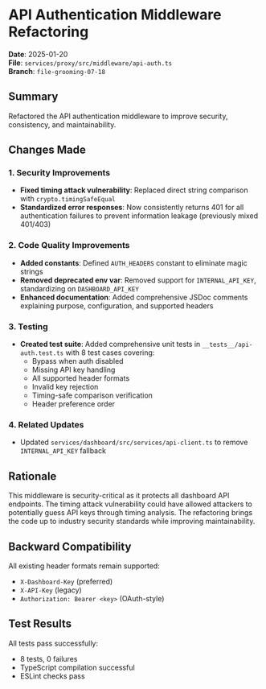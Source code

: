 # API Authentication Middleware Refactoring

**Date**: 2025-01-20  
**File**: `services/proxy/src/middleware/api-auth.ts`  
**Branch**: `file-grooming-07-18`

## Summary

Refactored the API authentication middleware to improve security, consistency, and maintainability.

## Changes Made

### 1. Security Improvements
- **Fixed timing attack vulnerability**: Replaced direct string comparison with `crypto.timingSafeEqual`
- **Standardized error responses**: Now consistently returns 401 for all authentication failures to prevent information leakage (previously mixed 401/403)

### 2. Code Quality Improvements
- **Added constants**: Defined `AUTH_HEADERS` constant to eliminate magic strings
- **Removed deprecated env var**: Removed support for `INTERNAL_API_KEY`, standardizing on `DASHBOARD_API_KEY`
- **Enhanced documentation**: Added comprehensive JSDoc comments explaining purpose, configuration, and supported headers

### 3. Testing
- **Created test suite**: Added comprehensive unit tests in `__tests__/api-auth.test.ts` with 8 test cases covering:
  - Bypass when auth disabled
  - Missing API key handling
  - All supported header formats
  - Invalid key rejection
  - Timing-safe comparison verification
  - Header preference order

### 4. Related Updates
- Updated `services/dashboard/src/services/api-client.ts` to remove `INTERNAL_API_KEY` fallback

## Rationale

This middleware is security-critical as it protects all dashboard API endpoints. The timing attack vulnerability could have allowed attackers to potentially guess API keys through timing analysis. The refactoring brings the code up to industry security standards while improving maintainability.

## Backward Compatibility

All existing header formats remain supported:
- `X-Dashboard-Key` (preferred)
- `X-API-Key` (legacy)
- `Authorization: Bearer <key>` (OAuth-style)

## Test Results

All tests pass successfully:
- 8 tests, 0 failures
- TypeScript compilation successful
- ESLint checks pass